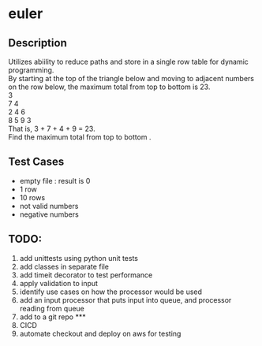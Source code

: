 # euler
## Description
Utilizes abiility to reduce paths and store in a single row table for dynamic programming.<br>
By starting at the top of the triangle below and moving to adjacent numbers on the row below, the maximum total from top to bottom is 23.<br>
3<br>
7 4<br>
2 4 6<br>
8 5 9 3<br>
That is, 3 + 7 + 4 + 9 = 23.<br>
Find the maximum total from top to bottom .<br>

## Test Cases
* empty file : result is 0
* 1 row
* 10 rows
* not valid numbers
* negative numbers
    
## TODO: 
1. add unittests using python unit tests 
2. add classes in separate file
3. add timeit decorator to test performance 
4. apply validation to input
5. identify use cases on how the processor would be used
6. add an input processor that puts input into queue, and processor reading from queue
7. add to a git repo *** 
8. CICD
9. automate checkout and deploy on aws for testing

